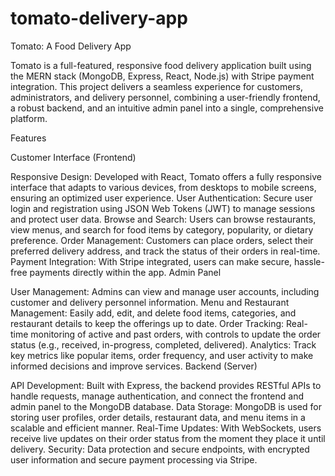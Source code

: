 # tomato-delivery-app
Tomato: A Food Delivery App

Tomato is a full-featured, responsive food delivery application built using the MERN stack (MongoDB, Express, React, Node.js) with Stripe payment integration. This project delivers a seamless experience for customers, administrators, and delivery personnel, combining a user-friendly frontend, a robust backend, and an intuitive admin panel into a single, comprehensive platform.

Features

Customer Interface (Frontend)

Responsive Design: Developed with React, Tomato offers a fully responsive interface that adapts to various devices, from desktops to mobile screens, ensuring an optimized user experience.
User Authentication: Secure user login and registration using JSON Web Tokens (JWT) to manage sessions and protect user data.
Browse and Search: Users can browse restaurants, view menus, and search for food items by category, popularity, or dietary preference.
Order Management: Customers can place orders, select their preferred delivery address, and track the status of their orders in real-time.
Payment Integration: With Stripe integrated, users can make secure, hassle-free payments directly within the app.
Admin Panel

User Management: Admins can view and manage user accounts, including customer and delivery personnel information.
Menu and Restaurant Management: Easily add, edit, and delete food items, categories, and restaurant details to keep the offerings up to date.
Order Tracking: Real-time monitoring of active and past orders, with controls to update the order status (e.g., received, in-progress, completed, delivered).
Analytics: Track key metrics like popular items, order frequency, and user activity to make informed decisions and improve services.
Backend (Server)

API Development: Built with Express, the backend provides RESTful APIs to handle requests, manage authentication, and connect the frontend and admin panel to the MongoDB database.
Data Storage: MongoDB is used for storing user profiles, order details, restaurant data, and menu items in a scalable and efficient manner.
Real-Time Updates: With WebSockets, users receive live updates on their order status from the moment they place it until delivery.
Security: Data protection and secure endpoints, with encrypted user information and secure payment processing via Stripe.
